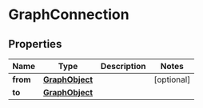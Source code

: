 
# GraphConnection

## Properties
Name | Type | Description | Notes
------------ | ------------- | ------------- | -------------
**from** | [**GraphObject**](GraphObject.md) |  |  [optional]
**to** | [**GraphObject**](GraphObject.md) |  | 



